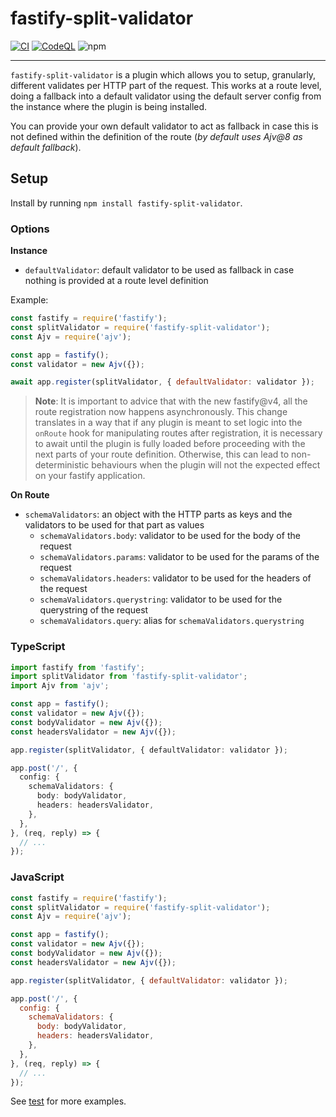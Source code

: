 # fastify-split-validator

[![CI](https://github.com/MetCoder95/fastify-split-validator/actions/workflows/ci.yml/badge.svg?branch=main)](https://github.com/MetCoder95/fastify-split-validator/actions/workflows/ci.yml) [![CodeQL](https://github.com/MetCoder95/fastify-split-validator/actions/workflows/codeql-analysis.yml/badge.svg?branch=main)](https://github.com/MetCoder95/fastify-split-validator/actions/workflows/codeql-analysis.yml) ![npm](https://img.shields.io/npm/v/fastify-split-validator)

---

`fastify-split-validator` is a plugin which allows you to setup, granularly, different validates per HTTP part of the request. This works at a route level, doing a fallback into a default validator using the default server config from the instance where the plugin is being installed.

You can provide your own default validator to act as fallback in case this is not defined within the definition of the route (_by default uses Ajv@8 as default fallback_).

## Setup

Install by running `npm install fastify-split-validator`.

### Options

**Instance**

- `defaultValidator`: default validator to be used as fallback in case nothing is provided at a route level definition

Example:

```js
const fastify = require('fastify');
const splitValidator = require('fastify-split-validator');
const Ajv = require('ajv');

const app = fastify();
const validator = new Ajv({});

await app.register(splitValidator, { defaultValidator: validator });
```

>**Note**:
> It is important to advice that with the new fastify@v4, all the route registration now happens asynchronously.
> This change translates in a way that if any plugin is meant to set logic into the `onRoute` hook for manipulating
> routes after registration, it is necessary to await until the plugin is fully loaded before proceeding with the next parts
> of your route definition. Otherwise, this can lead to non-deterministic behaviours when the plugin will not the expected
> effect on your fastify application.

**On Route**

- `schemaValidators`: an object with the HTTP parts as keys and the validators to be used for that part as values
  - `schemaValidators.body`: validator to be used for the body of the request
  - `schemaValidators.params`: validator to be used for the params of the request
  - `schemaValidators.headers`: validator to be used for the headers of the request
  - `schemaValidators.querystring`: validator to be used for the querystring of the request
  - `schemaValidators.query`: alias for `schemaValidators.querystring`

### TypeScript

```ts
import fastify from 'fastify';
import splitValidator from 'fastify-split-validator';
import Ajv from 'ajv';

const app = fastify();
const validator = new Ajv({});
const bodyValidator = new Ajv({});
const headersValidator = new Ajv({});

app.register(splitValidator, { defaultValidator: validator });

app.post('/', {
  config: {
    schemaValidators: {
      body: bodyValidator,
      headers: headersValidator,
    },
  },
}, (req, reply) => {
  // ...
});
```

### JavaScript
```js
const fastify = require('fastify');
const splitValidator = require('fastify-split-validator');
const Ajv = require('ajv');

const app = fastify();
const validator = new Ajv({});
const bodyValidator = new Ajv({});
const headersValidator = new Ajv({});

app.register(splitValidator, { defaultValidator: validator });

app.post('/', {
  config: {
    schemaValidators: {
      body: bodyValidator,
      headers: headersValidator,
    },
  },
}, (req, reply) => {
  // ...
});
```

See [test](test/index.test.js) for more examples.